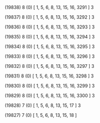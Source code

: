 (19838) 8 (0) [ 1, 5, 6, 8, 13, 15, 16, 3291 ] 3 


(19837) 8 (0) [ 1, 5, 6, 8, 13, 15, 16, 3292 ] 3 


(19836) 8 (0) [ 1, 5, 6, 8, 13, 15, 16, 3293 ] 3 


(19835) 8 (0) [ 1, 5, 6, 8, 13, 15, 16, 3294 ] 3 


(19834) 8 (0) [ 1, 5, 6, 8, 13, 15, 16, 3295 ] 3 


(19833) 8 (0) [ 1, 5, 6, 8, 13, 15, 16, 3296 ] 3 


(19832) 8 (0) [ 1, 5, 6, 8, 13, 15, 16, 3297 ] 3 


(19831) 8 (0) [ 1, 5, 6, 8, 13, 15, 16, 3298 ] 3 


(19830) 8 (0) [ 1, 5, 6, 8, 13, 15, 16, 3299 ] 3 


(19829) 8 (0) [ 1, 5, 6, 8, 13, 15, 16, 3300 ] 3 


(19828) 7 (0) [ 1, 5, 6, 8, 13, 15, 17 ] 3 


(19827) 7 (0) [ 1, 5, 6, 8, 13, 15, 18 ]  

